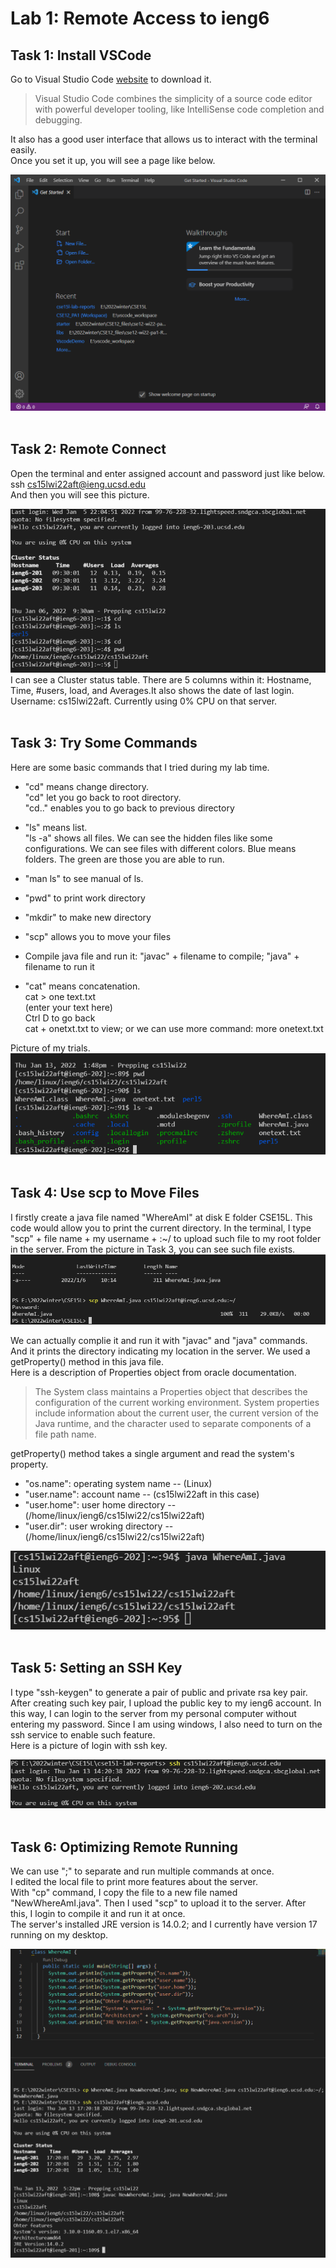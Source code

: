 # Lab 1: Remote Access to ieng6

## Task 1: Install VSCode

Go to Visual Studio Code [website](https://code.visualstudio.com/) to download it.

>Visual Studio Code combines the simplicity of a source code editor with powerful developer tooling, like IntelliSense code completion and debugging.

It also has a good user interface that allows us to interact with the terminal easily.
<br/>Once you set it up, you will see a page like below.

![image0](vscodepic.png)
<br/><br/>


## Task 2: Remote Connect
Open the terminal and enter assigned account and password just like below.
<br/>ssh cs15lwi22aft@ieng.ucsd.edu
<br/>And then you will see this picture.

![image1](image24.png)
I can see a Cluster status table. There are 5 columns within it: Hostname, Time, #users, load, and Averages.It also shows the date of last login. Username: cs15lwi22aft. Currently using 0% CPU on that server.
<br/><br/>


## Task 3: Try Some Commands
Here are some basic commands that I tried during my lab time.
* "cd" means change directory. 
<br/>"cd\" let you go back to root directory. 
<br/>"cd.." enables you to go back to previous directory

* "ls" means list.
<br/> "ls -a" shows all files. We can see the hidden files like some configurations. We can see files with different colors. Blue means folders. The green are those you are able to run.

* "man ls" to see manual of ls.
* "pwd" to print work directory
* "mkdir" to make new directory
* "scp" allows you to move your files
* Compile java file and run it: "javac" + filename to compile; "java" + filename to run it
* "cat" means concatenation. 
<br>cat > one text.txt
<br/>(enter your text here)
<br/>Ctrl D to go back
<br/>cat + onetxt.txt to view; or we can use more command: more onetext.txt


Picture of my trials.
![image2](lab1trialpic.png)
<br/><br/>


## Task 4: Use scp to Move Files
I firstly create a java file named "WhereAmI" at disk E folder CSE15L. This code would allow you to print the current directory. In the terminal, I type "scp" + file name + my username + :~/ to upload such file to my root folder in the server. From the picture in Task 3, you can see such file exists.
![image3](image2.png)

We can actually complie it and run it with "javac" and "java" commands. And it prints the directory indicating my location in the server. We used a getProperty() method in this java file.
<br/>Here is a description of Properties object from oracle documentation.

>The System class maintains a Properties object that describes the configuration of the current working environment. System properties include information about the current user, the current version of the Java runtime, and the character used to separate components of a file path name.

getProperty() method takes a single argument and read the system's property.

* "os.name": operating system name -- (Linux)
* "user.name": account name -- (cs15lwi22aft in this case)
* "user.home": user home directory -- (/home/linux/ieng6/cs15lwi22/cs15lwi22aft)
* "user.dir": user wroking directory -- (/home/linux/ieng6/cs15lwi22/cs15lwi22aft)

![image4](whereAmIpic.png)
<br/><br/>


## Task 5: Setting an SSH Key
I type "ssh-keygen" to generate a pair of public and private rsa key pair. After creating such key pair, I upload the public key to my ieng6 account. In this way, I can login to the server from my personal computer without entering my password. Since I am using windows, I also need to turn on the ssh service to enable such feature.
<br/>Here is a picture of login with ssh key.

![image5](sshloginpic.png)
<br/><br/>

## Task 6: Optimizing Remote Running
We can use ";" to separate and run multiple commands at once.
<br/>I edited the local file to print more features about the server.
<br/>With "cp" command, I copy the file to a new file named "NewWhereAmI.java". Then I used "scp" to upload it to the server. After this, I login to compile it and run it at once.
<br/> The server's installed JRE version is 14.0.2; and I currently have version 17 running on my desktop.

![image6](lab1pt7.png)


